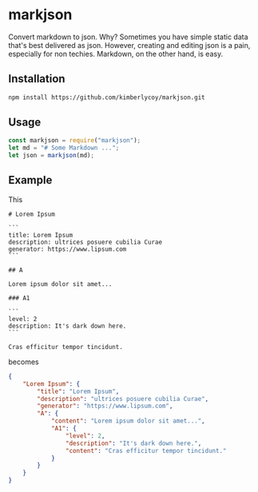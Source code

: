 # markjson

Convert markdown to json. Why? Sometimes you have simple static data that's best
delivered as json. However, creating and editing json is a pain, especially for
non techies. Markdown, on the other hand, is easy.

## Installation

```bash
npm install https://github.com/kimberlycoy/markjson.git
```

## Usage

```js
const markjson = require("markjson");
let md = "# Some Markdown ...";
let json = markjson(md);
```

## Example

This

    # Lorem Ipsum

    ```
    title: Lorem Ipsum
    description: ultrices posuere cubilia Curae
    generator: https://www.lipsum.com
    ```

    ## A

    Lorem ipsum dolor sit amet...

    ### A1

    ```
    level: 2
    description: It's dark down here.
    ```

    Cras efficitur tempor tincidunt.

becomes

```json
{
    "Lorem Ipsum": {
        "title": "Lorem Ipsum",
        "description": "ultrices posuere cubilia Curae",
        "generator": "https://www.lipsum.com",
        "A": {
            "content": "Lorem ipsum dolor sit amet...",
            "A1": {
                "level": 2,
                "description": "It's dark down here.",
                "content": "Cras efficitur tempor tincidunt."
            }
        }
    }
}
```
